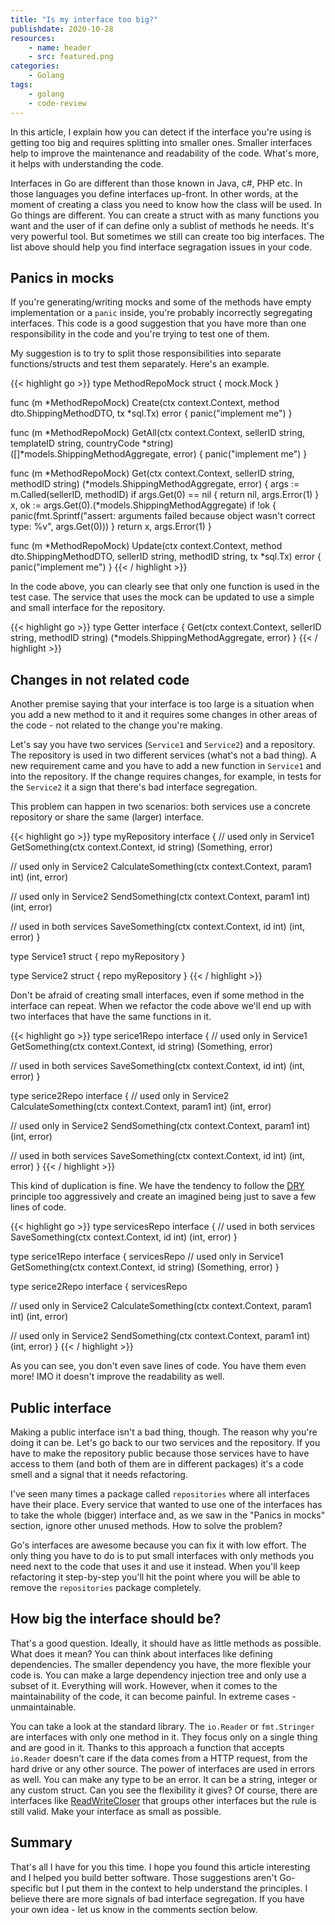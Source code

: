 ```yaml
---
title: "Is my interface too big?"
publishdate: 2020-10-28
resources:
    - name: header
    - src: featured.png
categories:
    - Golang
tags:
    - golang
    - code-review
---
```


In this article, I explain how you can detect if the interface you're using is getting too big and requires splitting into smaller ones. Smaller interfaces help to improve the maintenance and readability of the code. What's more, it helps with understanding the code.

Interfaces in Go are different than those known in Java, c#, PHP etc. In those languages you define interfaces up-front. In other words, at the moment of creating a class you need to know how the class will be used. In Go things are different. You can create a struct with as many functions you want and the user of if can define only a sublist of methods he needs. It's very powerful tool. But sometimes we still can create too big interfaces. The list above should help you find interface segragation issues in your code.

## Panics in mocks

If you're generating/writing mocks and some of the methods have empty implementation or a `panic` inside, you're probably incorrectly segregating interfaces. This code is a good suggestion that you have more than one responsibility in the code and you're trying to test one of them.

My suggestion is to try to split those responsibilities into separate functions/structs and test them separately. Here's an example.

{{< highlight go >}}
type MethodRepoMock struct {
  mock.Mock
}

func (m *MethodRepoMock) Create(ctx context.Context, method dto.ShippingMethodDTO, tx *sql.Tx) error {
  panic("implement me")
}

func (m *MethodRepoMock) GetAll(ctx context.Context, sellerID string, templateID string, countryCode *string) ([]*models.ShippingMethodAggregate, error) {
  panic("implement me")
}

func (m *MethodRepoMock) Get(ctx context.Context, sellerID string, methodID string) (*models.ShippingMethodAggregate, error) {
  args := m.Called(sellerID, methodID)
  if args.Get(0) == nil {
    return nil, args.Error(1)
  }
  x, ok := args.Get(0).(*models.ShippingMethodAggregate)
  if !ok {
    panic(fmt.Sprintf("assert: arguments failed because object wasn't correct type: %v", args.Get(0)))
  }
  return x, args.Error(1)
}

func (m *MethodRepoMock) Update(ctx context.Context, method dto.ShippingMethodDTO, sellerID string, methodID string, tx *sql.Tx) error {
  panic("implement me")
}
{{< / highlight >}}

In the code above, you can clearly see that only one function is used in the test case. The service that uses the mock can be updated to use a simple and small interface for the repository.

{{< highlight go >}}
type Getter interface {
  Get(ctx context.Context, sellerID string, methodID string) (*models.ShippingMethodAggregate, error)
}
{{< / highlight >}}

## Changes in not related code

Another premise saying that your interface is too large is a situation when you add a new method to it and it requires some changes in other areas of the code - not related to the change you're making.

Let's say you have two services (`Service1` and `Service2`) and a repository. The repository is used in two different services (what's not a bad thing). A new requirement came and you have to add a new function in `Service1` and into the repository. If the change requires changes, for example, in tests for the `Service2` it a sign that there's bad interface segregation.

This problem can happen in two scenarios: both services use a concrete repository or share the same (larger) interface.

{{< highlight go >}}
type myRepository interface {
  // used only in Service1
  GetSomething(ctx context.Context, id string) (Something, error)

  // used only in Service2
  CalculateSomething(ctx context.Context, param1 int) (int, error)

  // used only in Service2
  SendSomething(ctx context.Context, param1 int) (int, error)

  // used in both services
  SaveSomething(ctx context.Context, id int) (int, error)
}

type Service1 struct {
  repo myRepository
}

type Service2 struct {
  repo myRepository
}
{{< / highlight >}}

Don't be afraid of creating small interfaces, even if some method in the interface can repeat. When we refactor the code above we'll end up with two interfaces that have the same functions in it.

{{< highlight go >}}
type serice1Repo interface {
  // used only in Service1
  GetSomething(ctx context.Context, id string) (Something, error)

  // used in both services
  SaveSomething(ctx context.Context, id int) (int, error)
}

type serice2Repo interface {
  // used only in Service2
  CalculateSomething(ctx context.Context, param1 int) (int, error)

  // used only in Service2
  SendSomething(ctx context.Context, param1 int) (int, error)

  // used in both services
  SaveSomething(ctx context.Context, id int) (int, error)
}
{{< / highlight >}}

This kind of duplication is fine. We have the tendency to follow the [DRY](https://en.wikipedia.org/wiki/Don%27t_repeat_yourself) principle too aggressively and create an imagined being just to save a few lines of code.

{{< highlight go >}}
type servicesRepo interface {
  // used in both services
  SaveSomething(ctx context.Context, id int) (int, error)
}

type serice1Repo interface {
  servicesRepo
  // used only in Service1
  GetSomething(ctx context.Context, id string) (Something, error)
}

type serice2Repo interface {
  servicesRepo

  // used only in Service2
  CalculateSomething(ctx context.Context, param1 int) (int, error)

  // used only in Service2
  SendSomething(ctx context.Context, param1 int) (int, error)
}
{{< / highlight >}}

As you can see, you don't even save lines of code. You have them even more! IMO it doesn't improve the readability as well.

## Public interface

Making a public interface isn't a bad thing, though. The reason why you're doing it can be. Let's go back to our two services and the repository. If you have to make the repository public because those services have to have access to them (and both of them are in different packages) it's a code smell and a signal that it needs refactoring.

I've seen many times a package called `repositories` where all interfaces have their place. Every service that wanted to use one of the interfaces has to take the whole (bigger) interface and, as we saw in the "Panics in mocks" section, ignore other unused methods. How to solve the problem?

Go's interfaces are awesome because you can fix it with low effort. The only thing you have to do is to put small interfaces with only methods you need next to the code that uses it and use it instead. When you'll keep refactoring it step-by-step you'll hit the point where you will be able to remove the `repositories` package completely.

## How big the interface should be?

That's a good question. Ideally, it should have as little methods as possible. What does it mean? You can think about interfaces like defining dependencies. The smaller dependency you have, the more flexible your code is. You can make a large dependency injection tree and only use a subset of it. Everything will work. However, when it comes to the maintainability of the code, it can become painful. In extreme cases - unmaintainable.

You can take a look at the standard library. The `io.Reader` or `fmt.Stringer` are interfaces with only one method in it. They focus only on a single thing and are good in it. Thanks to this approach a function that accepts `io.Reader` doesn't care if the data comes from a HTTP request, from the hard drive or any other source. The power of interfaces are used in errors as well. You can make any type to be an error. It can be a string, integer or any custom struct. Can you see the flexibility it gives?
Of course, there are interfaces like [ReadWriteCloser](https://golang.org/src/io/io.go?s=5240:5298#L128) that groups other interfaces but the rule is still valid. Make your interface as small as possible.

## Summary

That's all I have for you this time. I hope you found this article interesting and I helped you build better software. Those suggestions aren't Go-specific but I put them in the context to help understand the principles. I believe there are more signals of bad interface segregation. If you have your own idea - let us know in the comments section below.

